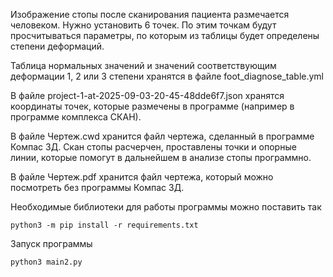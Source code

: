 Изображение стопы после сканирования пациента размечается человеком. Нужно 
установить 6 точек. По этим точкам будут просчитываться параметры, по 
которым из таблицы будет определены степени деформаций. 

Таблица нормальных значений и значений соответствующим деформации 1, 2 или
3 степени хранятся в файле foot_diagnose_table.yml

В файле project-1-at-2025-09-03-20-45-48dde6f7.json хранятся координаты
точек, которые размечены в программе (например в программе комплекса 
СКАН).

В файле Чертеж.cwd хранится файл чертежа, сделанный в программе Компас 3Д.
Скан стопы расчерчен, проставлены точки и опорные линии, которые помогут в
дальнейшем в анализе стопы программно.

В файле Чертеж.pdf хранится файл чертежа, который можно посмотреть без
программы Компас 3Д. 


Необходимые библиотеки для работы программы можно поставить так

```
python3 -m pip install -r requirements.txt
```

Запуск программы

```
python3 main2.py
```